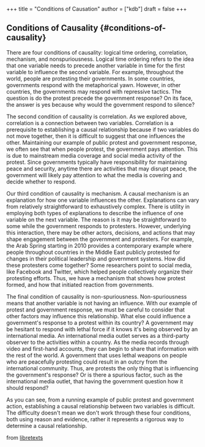 +++
title = "Conditions of Causation"
author = ["kdb"]
draft = false
+++

## Conditions of Causality {#conditions-of-causality}

There are four conditions of causality: logical time ordering, correlation, mechanism, and nonspuriousness. Logical time ordering refers to the idea that one variable needs to precede another variable in time for the first variable to influence the second variable. For example, throughout the world, people are protesting their governments. In some countries, governments respond with the metaphorical yawn. However, in other countries, the governments may respond with repressive tactics. The question is do the protest precede the government response? On its face, the answer is yes because why would the government respond to silence?

The second condition of causality is correlation. As we explored above, correlation is a connection between two variables. Correlation is a prerequisite to establishing a causal relationship because if two variables do not move together, then it is difficult to suggest that one influences the other. Maintaining our example of public protest and government response, we often see that when people protest, the government pays attention. This is due to mainstream media coverage and social media activity of the protest. Since governments typically have responsibility for maintaining peace and security, anytime there are activities that may disrupt peace, the government will likely pay attention to what the media is covering and decide whether to respond.

Our third condition of causality is mechanism. A causal mechanism is an explanation for how one variable influences the other. Explanations can vary from relatively straightforward to exhaustively complex. There is utility in employing both types of explanations to describe the influence of one variable on the next variable. The reason is it may be straightforward to some while the government responds to protesters. However, underlying this interaction, there may be other actors, decisions, and actions that may shape engagement between the government and protesters. For example, the Arab Spring starting in 2010 provides a contemporary example where people throughout countries in the Middle East publicly protested for changes in their political leadership and government systems. How did these protesters come together? Some researchers point to social media, like Facebook and Twitter, which helped people collectively organize their protesting efforts. Thus, we have a mechanism that shows how protest formed, and how that initiated reaction from governments.

The final condition of causality is non-spuriousness. Non-spuriousness means that another variable is not having an influence. With our example of protest and government response, we must be careful to consider that other factors may influence this relationship. What else could influence a government's response to a protest within its country? A government may be hesitant to respond with lethal force if it knows it's being observed by an international media. An international media outlet serves as a third-party observer to the activities within a country. As the media records through video and first-hand accounts, they can begin to share that information with the rest of the world. A government that uses lethal weapons on people who are peacefully protesting could result in an outcry from the international community. Thus, are protests the only thing that is influencing the government's response? Or is there a spurious factor, such as the international media outlet, that having the government question how it should respond?

As you can see, from a running example of public protest and government action, establishing a causal relationship between two variables is difficult. The difficulty doesn't mean we don't work through these four conditions, both using reason and evidence, rather it represents a rigorous way to determine a causal relationship.

from [libretexts](https://socialsci.libretexts.org/Bookshelves/Political_Science_and_Civics/Book%3A_Introduction_to_Political_Science_Research_Methods_(Franco_et_al.)/04%3A_Theories_Hypotheses_Variables_and_Units/4.01%3A_Correlation_and_Causation)
